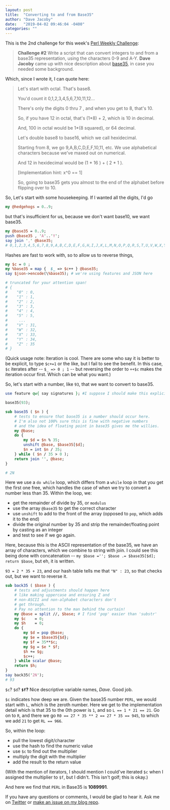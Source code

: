 ```yaml
---
layout: post
title:  "Converting to and from Base35"
author: "Dave Jacoby"
date:   "2019-04-02 09:46:04 -0400"
categories: ""
---
```


This is the 2nd challenge for this week's [Perl Weekly Challenge](https://perlweeklychallenge.org/blog/perl-weekly-challenge-002/):

> **Challenge #2**
> Write a script that can convert integers to and from a base35 representation, using the characters 0-9 and A-Y. **Dave Jacoby** came up with nice description about [base35](https://gist.github.com/jacoby/764bb4e8a5d3a819b5fbfa497fcb3454), in case you needed some background.

Which, since I wrote it, I can quote here:

>Let's start with octal. That's base8.
>
>You'd count it 0,1,2,3,4,5,6,7,10,11,12...
>
>There's only the digits 0 thru 7 , and when you get to 8, that's 10.
>
>So, if you have 12 in octal, that's (1*8) + 2, which is 10 in decimal.
>
>And, 100 in octal would be 1*(8 squared), or 64 decimal.
>
>Let's double base8 to base16, which we call hexidecimal.
>
>Starting from 8, we go 9,A,B,C,D,E,F,10,11, etc. We use alphabetical characters because we've maxed out on numerical.
>
>And 12 in hexidecimal would be (1 * 16 ) + ( 2 * 1 ).
>
>[Implementation hint: x^0 == 1]
>
>So, going to base35 gets you almost to the end of the alphabet before flipping over to 10.

So, Let's start with some housekeeping. If I wanted all the digits, I'd go 

```perl
my @hedgehogs = 0..9;
```

but that's insufficient for us, because we don't want base10, we want base35.

```perl
my @base35 = 0..9;
push @base35 , 'A'..'Y';
say join ',' @base35;
# 0,1,2,3,4,5,6,7,8,9,A,B,C,D,E,F,G,H,I,J,K,L,M,N,O,P,Q,R,S,T,U,V,W,X,Y
```

Hashes are fast to work with, so to allow us to reverse things, 

```perl
my $c = 0 ;
my %base35 = map {  $_ => $c++ } @base35;
say $json->encode(\%base35); # we're using features and JSON here

# truncated for your attention span!
# {
#    "0" : 0,
#    "1" : 1,
#    "2" : 2,
#    "3" : 3,
#    "4" : 4,
#    "5" : 5,
#     ...
#    "V" : 31,
#    "W" : 32,
#    "X" : 33,
#    "Y" : 34,
#    "Z" : 35
# }
```

(Quick usage note: Iteration is cool. There are some who say it is better to be explicit, to type `$c+=1` or the like, but I fail to see the benefit. In this case, `$c` iterates after -- `$_ => 0 ; 1` -- but reversing the order to `++$c` makes the iteration occur first. Which can be what you want.)

So, let's start with a number, like `93`, that we want to convert to base35.

```perl
use feature qw{ say signatures }; #I suppose I should make this explicit

base35(93);

sub base35 ( $n ) {
    # tests to ensure that base35 is a number should occur here.
    # I'm also not 100% sure this is fine with negative numbers
    # and the idea of floating point in base35 gives me the willies.
    my @base;
    do {
        my $d = $n % 35;
        unshift @base, $base35[$d];
        $n = int $n / 35;
    } while ( $n / 35 > 0 );
    return join '', @base;
}

# 2N
```

Here we use a `do while` loop, which differs from a `while` loop in that you get the first one free, which handles the case of when we try to convert a number less than 35. Within the loop, we:

* get the remainder of divide by 35, or `modulus`
* use the array `@base35` to get the correct character
* use `unshift` to add to the front of the array (opposed to `pop`, which adds it to the end)
* divide the original number by 35 and strip the remainder/floating point by casting as an integer
* and test to see if we go again.

Here, because this is the ASCII representation of the base35, we have an array of characters, which we combine to string with join. I could see this being done with concatenation -- `my $base =''; $base .= $base35[$d]; return $base`, but eh, it is written.

`93 = 2 * 35 + 23`, and our hash table tells me that `"N" : 23`, so that checks out, but we want to reverse it.

```perl
sub back35 ( $base ) {
    # tests and adjustments should happen here
    # like making uppercase and ensuring Z and
    # non-ASCII and non-alphabet characters don't
    # get through.
    # Pay no attention to the man behind the curtain!
    my @base = split //, $base; # I find 'pop' easier than 'substr'  
    my $c    = 0;
    my $h    = 0;
    do {
        my $d = pop @base;
        my $e = $base35{$d};
        my $f = 35**$c;
        my $g = $e * $f;
        $h += $g;
        $c++;
    } while scalar @base;
    return $h;
}
say back35('2N');
# 93
```

`$c`? `$d`? **`$f`?** Nice descriptive variable names, _Dave_. Good job.

`$c` indicates how deep we are. Given the base35 number `PERL`, we would start with `L`, which is the zeroth number. Here we get to the implementation detail which is that 35 to the 0th power is `1`, and so `L == 1 * 21 == 21`. Go on to `R`, and there we go `R0 == 27 * 35 ** 2 == 27 * 35 == 945`, to which we add `21` to get `RL == 966`.

So, within the loop:

* pull the lowest digit/character
* use the hash to find the numeric value
* use `$c` to find out the multiplier
* multiply the digit with the multiplier
* add the result to the return value

(With the mention of iterators, I should mention I could've iterated `$c` when I assigned the multiplier to `$f`, but I didn't. This isn't golf; this is okay.)

And here we find that `PERL` in Base35 is **1089991**.

If you have any questions or comments, I would be glad to hear it. Ask me on [Twitter](https://twitter.com/jacobydave) or [make an issue on my blog repo](https://github.com/jacoby/jacoby.github.io).


